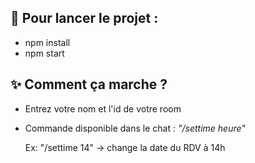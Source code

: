 ## 🚀 Pour lancer le projet :

- npm install
- npm start

## ✨ Comment ça marche ?

- Entrez votre nom et l'id de votre room

- Commande disponible dans le chat : *"/settime heure"*
  
  Ex: "/settime 14" -> change la date du RDV à 14h
